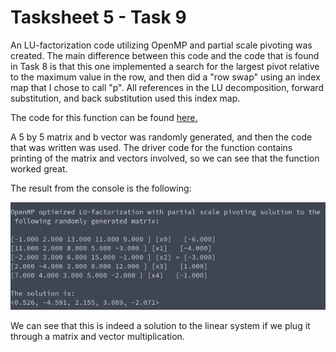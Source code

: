 # Tasksheet 5 - Task 9

An LU-factorization code utilizing OpenMP and partial scale pivoting was
created. The main difference between this code and the code that is found
in Task 8 is that this one implemented a search for the largest pivot
relative to the maximum value in the row, and then did a "row swap" using an
index map that I chose to call "p". All references in the LU decomposition,
forward substitution, and back substitution used this index map.

The code for this function can be found [here.](https://github.com/ethanancell/math4610/blob/master/software/matrix/mtx_lufactsolve_openmp_psp.c)

A 5 by 5 matrix and b vector was randomly generated, and then the code that
was written was used. The driver code for the function contains printing of
the matrix and vectors involved, so we can see that the function worked
great.

The result from the console is the following:

![Console Output](task9.png)

We can see that this is indeed a solution to the linear system if we plug
it through a matrix and vector multiplication.

